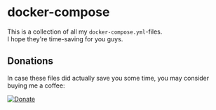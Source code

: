 # docker-compose

This is a collection of all my `docker-compose.yml`-files.  
I hope they're time-saving for you guys.

## Donations

In case these files did actually save you some time, you may consider buying me a coffee:

[![Donate](https://img.shields.io/badge/Donate-PayPal-yellow.svg)](https://www.paypal.com/cgi-bin/webscr?cmd=_s-xclick&hosted_button_id=LLR2NQWA39LGG&source=url)
